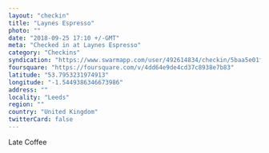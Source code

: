 ```yaml
---
layout: "checkin"
title: "Laynes Espresso"
photo: ""
date: "2018-09-25 17:10 +/-GMT"
meta: "Checked in at Laynes Espresso"
category: "Checkins"
syndication: "https://www.swarmapp.com/user/492614834/checkin/5baa5e01fe3740002b99f9a7"
foursquare: "https://foursquare.com/v/4dd64e9de4cd37c8938e7b83"
latitude: "53.7953231974913"
longitude: "-1.5449386346673986"
address: ""
locality: "Leeds"
region: ""
country: "United Kingdom"
twitterCard: false
---
```

Late Coffee

